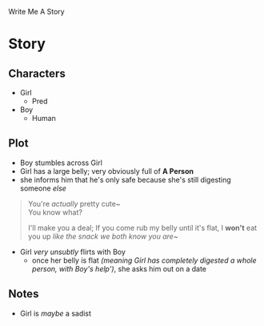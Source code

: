 Write Me A Story
# Story
## Characters
- Girl
	- Pred
- Boy
	- Human
## Plot
- Boy stumbles across Girl
- Girl has a large belly; very obviously full of __A Person__
- she informs him that he's only safe because she's still digesting someone _else_
> You're _actually_ pretty cute~\
> You know what?
>
> I'll make you a deal;
> If you come rub my belly until it's flat,
> I __won't__ eat you up
> _like the snack we both know you are_~
- Girl _very unsubtly_ flirts with Boy
	- once her belly is flat _(meaning Girl has completely digested a whole person, with Boy's help')_, she asks him out on a date
## Notes
- Girl is _maybe_ a sadist